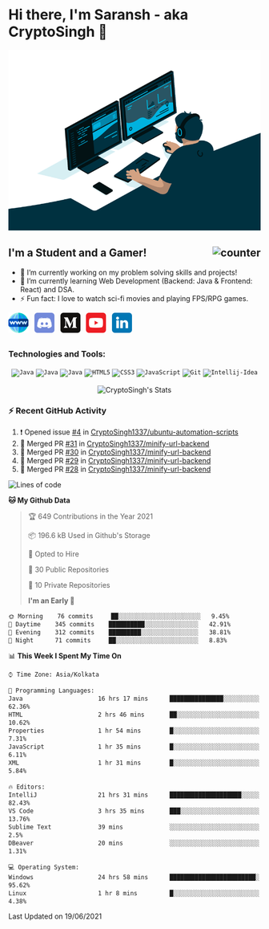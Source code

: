 # Hi there, I'm Saransh - aka CryptoSingh 👋

<div align="center">
<img src="https://github.com/CryptoSingh1337/CryptoSingh1337/blob/master/icons/code.gif" height="360px" width="640px" alt="gif"/>
</div>

## I'm a Student and a Gamer!<img src="https://komarev.com/ghpvc/?username=cryptosingh1337" alt="counter" align="right"/>

- 🔭 I’m currently working on my problem solving skills and projects!
- 🌱 I’m currently learning Web Development (Backend: Java & Frontend: React) and DSA.
- ⚡ Fun fact: I love to watch sci-fi movies and playing FPS/RPG games.

<a href="https://cryptosingh1337.github.io/" target="_blank"><img alt="website" height="40px" width="40px" src="./icons/world-wide-web.svg"/></a>&nbsp;&nbsp;
<a href="https://discord.gg/6efHuzv" target="_blank"><img alt="discord" height="40px" width="40px" src="https://raw.githubusercontent.com/edent/SuperTinyIcons/master/images/svg/discord.svg"/></a>&nbsp;&nbsp;
<a href="https://cryptosingh1337.medium.com/" target="_blank"><img alt="Medium" height="40px" width="40px" src="https://raw.githubusercontent.com/edent/SuperTinyIcons/master/images/svg/medium.svg"/></a>&nbsp;&nbsp;
<a href="https://www.youtube.com/cryptosingh" target="_blank"><img alt="youtube" height="40px" width="40px" src="https://raw.githubusercontent.com/edent/SuperTinyIcons/master/images/svg/youtube.svg"/></a>&nbsp;&nbsp;
<a href="https://www.linkedin.com/in/saransh-kumar-2k19/" target="_blank"><img alt="linkedin" height="40px" width="40px" src="https://raw.githubusercontent.com/edent/SuperTinyIcons/master/images/svg/linkedin.svg"/></a>

##

### Technologies and Tools:

<div align="center">
<code><img alt="Java" height="40px" width="40px" src="https://raw.githubusercontent.com/tomchen/stack-icons/master/logos/java.svg" title="Java"/></code>
<code><img alt="Java" height="40px" width="40px" src="https://raw.githubusercontent.com/tomchen/stack-icons/master/logos/spring.svg" title="Spring"/></code>
<code><img alt="Java" height="40px" width="40px" src="https://raw.githubusercontent.com/tomchen/stack-icons/master/logos/hibernate.svg" title="Hibernate"/></code>
<code><img alt="HTML5" height="40px" width="40px" src="https://raw.githubusercontent.com/tomchen/stack-icons/master/logos/html-5.svg" title="HTML5"/></code>
<code><img alt="CSS3" height="40px" width="40px" src="https://raw.githubusercontent.com/tomchen/stack-icons/master/logos/css-3.svg" title="CSS3"/></code>
<code><img alt="JavaScript" height="40px" width="40px" src="https://raw.githubusercontent.com/tomchen/stack-icons/master/logos/bootstrap.svg" title="Bootstrap"/></code>
<code><img alt="Git" height="40px" width="40px" src="https://raw.githubusercontent.com/tomchen/stack-icons/master/logos/git-icon.svg" title="Git"/></code>
<code><img alt="Intellij-Idea" height="40px" width="40px" src="https://raw.githubusercontent.com/tomchen/stack-icons/master/logos/intellij-idea.svg" title="Intellij-IDEA"/></code>
</div>
<br>
<div align="center">
<img  alt="CryptoSingh's Stats" src="https://github-readme-stats.vercel.app/api?username=CryptoSingh1337&show_icons=true&bg_color=FFFFFF&title_color=003140&icon_color=003140&text_color=0486AA" title="Stats"/>
</div>

### ⚡ Recent GitHub Activity

<!--START_SECTION:activity-->

1. ❗️ Opened issue [#4](https://github.com/CryptoSingh1337/ubuntu-automation-scripts/issues/4) in [CryptoSingh1337/ubuntu-automation-scripts](https://github.com/CryptoSingh1337/ubuntu-automation-scripts)
2. 🎉 Merged PR [#31](https://github.com/CryptoSingh1337/minify-url-backend/pull/31) in [CryptoSingh1337/minify-url-backend](https://github.com/CryptoSingh1337/minify-url-backend)
3. 🎉 Merged PR [#30](https://github.com/CryptoSingh1337/minify-url-backend/pull/30) in [CryptoSingh1337/minify-url-backend](https://github.com/CryptoSingh1337/minify-url-backend)
4. 🎉 Merged PR [#29](https://github.com/CryptoSingh1337/minify-url-backend/pull/29) in [CryptoSingh1337/minify-url-backend](https://github.com/CryptoSingh1337/minify-url-backend)
5. 🎉 Merged PR [#28](https://github.com/CryptoSingh1337/minify-url-backend/pull/28) in [CryptoSingh1337/minify-url-backend](https://github.com/CryptoSingh1337/minify-url-backend)
<!--END_SECTION:activity-->

<!--START_SECTION:waka-->

![Lines of code](https://img.shields.io/badge/From%20Hello%20World%20I%27ve%20Written-345895%20lines%20of%20code-blue)

**🐱 My Github Data**

> 🏆 649 Contributions in the Year 2021
>
> 📦 196.6 kB Used in Github's Storage
>
> 💼 Opted to Hire
>
> 📜 30 Public Repositories
>
> 🔑 10 Private Repositories
>
> **I'm an Early 🐤**

```text
🌞 Morning    76 commits     ██░░░░░░░░░░░░░░░░░░░░░░░   9.45%
🌆 Daytime    345 commits    ██████████░░░░░░░░░░░░░░░   42.91%
🌃 Evening    312 commits    █████████░░░░░░░░░░░░░░░░   38.81%
🌙 Night      71 commits     ██░░░░░░░░░░░░░░░░░░░░░░░   8.83%

```

📊 **This Week I Spent My Time On**

```text
⌚︎ Time Zone: Asia/Kolkata

💬 Programming Languages:
Java                     16 hrs 17 mins      ███████████████░░░░░░░░░░   62.36%
HTML                     2 hrs 46 mins       ██░░░░░░░░░░░░░░░░░░░░░░░   10.62%
Properties               1 hr 54 mins        █░░░░░░░░░░░░░░░░░░░░░░░░   7.31%
JavaScript               1 hr 35 mins        █░░░░░░░░░░░░░░░░░░░░░░░░   6.11%
XML                      1 hr 31 mins        █░░░░░░░░░░░░░░░░░░░░░░░░   5.84%

🔥 Editors:
IntelliJ                 21 hrs 31 mins      ████████████████████░░░░░   82.43%
VS Code                  3 hrs 35 mins       ███░░░░░░░░░░░░░░░░░░░░░░   13.76%
Sublime Text             39 mins             ░░░░░░░░░░░░░░░░░░░░░░░░░   2.5%
DBeaver                  20 mins             ░░░░░░░░░░░░░░░░░░░░░░░░░   1.31%

💻 Operating System:
Windows                  24 hrs 58 mins      ████████████████████████░   95.62%
Linux                    1 hr 8 mins         █░░░░░░░░░░░░░░░░░░░░░░░░   4.38%

```

Last Updated on 19/06/2021

<!--END_SECTION:waka-->
